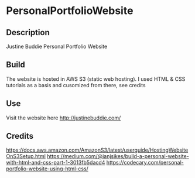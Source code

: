 # PersonalPortfolioWebsite

## Description
Justine Buddie Personal Portfolio Website

## Build
The website is hosted in AWS S3 (static web hosting).
I used HTML & CSS tutorials as a basis and cusomized from there, see credits

## Use
Visit the website here http://justinebuddie.com/

## Credits
https://docs.aws.amazon.com/AmazonS3/latest/userguide/HostingWebsiteOnS3Setup.html
https://medium.com/@ianjsikes/build-a-personal-website-with-html-and-css-part-1-3013fb5dacd4
https://codecary.com/personal-portfolio-website-using-html-css/
